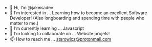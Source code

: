 - 👋 Hi, I’m @jakeisadev
- 👀 I’m interested in ... Learning how to become an excellent Software Developer! (Also longboarding and spending time with people who matter to me.)
- 🌱 I’m currently learning ... Javascript
- 💞️ I’m looking to collaborate on ... Website projets!
- 📫 How to reach me ... starowicz@protonmail.com

<!---
jakeisadev/jakeisadev is a ✨ special ✨ repository because its `README.md` (this file) appears on your GitHub profile.
You can click the Preview link to take a look at your changes.
--->
